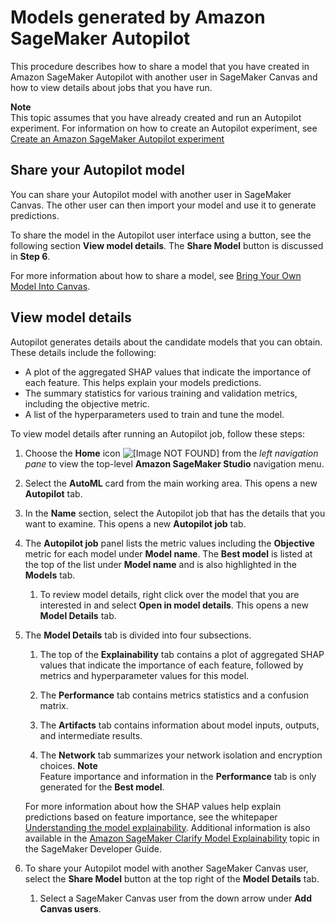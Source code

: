 # Models generated by Amazon SageMaker Autopilot<a name="autopilot-models"></a>

This procedure describes how to share a model that you have created in Amazon SageMaker Autopilot with another user in SageMaker Canvas and how to view details about jobs that you have run\.

**Note**  
This topic assumes that you have already created and run an Autopilot experiment\. For information on how to create an Autopilot experiment, see [Create an Amazon SageMaker Autopilot experiment](autopilot-automate-model-development-create-experiment.md) 

## Share your Autopilot model<a name="autopilot-models-share"></a>

You can share your Autopilot model with another user in SageMaker Canvas\. The other user can then import your model and use it to generate predictions\. 

To share the model in the Autopilot user interface using a button, see the following section **View model details**\. The **Share Model** button is discussed in **Step 6**\. 

For more information about how to share a model, see [Bring Your Own Model Into Canvas](https://docs.aws.amazon.com/sagemaker/latest/dg/canvas-byom.html)\. 

## View model details<a name="autopilot-models-details"></a>

Autopilot generates details about the candidate models that you can obtain\. These details include the following:
+ A plot of the aggregated SHAP values that indicate the importance of each feature\. This helps explain your models predictions\.
+ The summary statistics for various training and validation metrics, including the objective metric\.
+ A list of the hyperparameters used to train and tune the model\.

To view model details after running an Autopilot job, follow these steps:

1. Choose the **Home** icon ![\[Image NOT FOUND\]](http://docs.aws.amazon.com/sagemaker/latest/dg/images/studio/icons/house.png) from the *left navigation pane* to view the top\-level **Amazon SageMaker Studio** navigation menu\.

1. Select the **AutoML** card from the main working area\. This opens a new **Autopilot** tab\.

1. In the **Name** section, select the Autopilot job that has the details that you want to examine\. This opens a new **Autopilot job** tab\.

1. The **Autopilot job** panel lists the metric values including the **Objective** metric for each model under **Model name**\. The **Best model** is listed at the top of the list under **Model name** and is also highlighted in the **Models** tab\.

   1. To review model details, right click over the model that you are interested in and select **Open in model details**\. This opens a new **Model Details** tab\.

1. The **Model Details** tab is divided into four subsections\.

   1. The top of the **Explainability** tab contains a plot of aggregated SHAP values that indicate the importance of each feature, followed by metrics and hyperparameter values for this model\. 

   1.  The **Performance** tab contains metrics statistics and a confusion matrix\. 

   1. The **Artifacts** tab contains information about model inputs, outputs, and intermediate results\.

   1. The **Network** tab summarizes your network isolation and encryption choices\.
**Note**  
Feature importance and information in the **Performance** tab is only generated for the **Best model**\.

   For more information about how the SHAP values help explain predictions based on feature importance, see the whitepaper [Understanding the model explainability](https://pages.awscloud.com/rs/112-TZM-766/images/Amazon.AI.Fairness.and.Explainability.Whitepaper.pdf)\. Additional information is also available in the [Amazon SageMaker Clarify Model Explainability](clarify-model-explainability.md) topic in the SageMaker Developer Guide\. 

1. To share your Autopilot model with another SageMaker Canvas user, select the **Share Model** button at the top right of the **Model Details** tab\.

   1. Select a SageMaker Canvas user from the down arrow under **Add Canvas users**\.